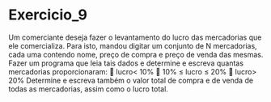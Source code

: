 # Exercicio_9
Um comerciante deseja fazer o levantamento do lucro das mercadorias que ele comercializa. Para isto, mandou digitar
um conjunto de N mercadorias, cada uma contendo nome, preço de compra e preço de venda das mesmas. Fazer um
programa que leia tais dados e determine e escreva quantas mercadorias proporcionaram:
 lucro< 10%
 10% ≤ lucro ≤ 20%
 lucro> 20%
Determine e escreva também o valor total de compra e de venda de todas as mercadorias, assim como o
lucro total.

